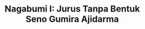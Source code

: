 ---
title: "Nagabumi I: Jurus Tanpa Bentuk Seno Gumira Ajidarma"
description: "A really different reading experience. Seno Gumira di buku ini bekerja benar-benar sangat keras untuk membuat pembaca bisa mendapatkan gambaran akurat tentang apa yang terjadi di Jawa pada abad ke 7-9.  Penuh dengan citation, istilah jawa kuno, dan referensi prasasti dan penelitian yang membuat buku ini seperti fisi arkeologi dan fiksi."
cover: "images/reading/nagabumi-1.jpeg"
publishDate: 2022-03-15
authors: "Seno Gumira Ajidarma"
categories: ["fiction & literature"]
status: 🟡
---